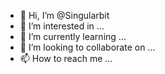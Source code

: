 - 👋 Hi, I’m @Singularbit
- 👀 I’m interested in ...
- 🌱 I’m currently learning ...
- 💞️ I’m looking to collaborate on ...
- 📫 How to reach me ...

<!---
singularbit/48d26982fc2e0431f2ed32b3704d1d2c
0bb4bc8ee968bbc3578abdb2a65e1d1e
Singularbit is a ✨ special ✨ repository because its `README.md` (this file) appears on your GitHub profile.
You can click the Preview link to take a look at your changes.
--->
